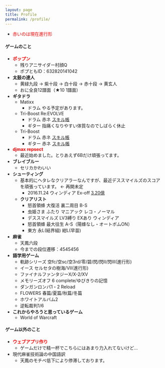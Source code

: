```yaml
---
layout: page
title: Profile
permalink: /profile/
---
```

* <font color="red">赤いのは現在進行形</font>

#### **ゲームのこと**
* **<font color="red">ポップン</font>**
  * 残りアニサイダー村顔Q
  * ポプともID：632820141042
* **太鼓の達人**
  * 黄緑九段 -> 紫十段 -> 白十段 -> 赤十段 -> 黄玄人
  * おに全良12譜面（★10 1譜面）
* **ギタドラ**
  * Matixx
    * ドラム やる予定があります。
  * Tri-Boost Re:EVOLVE
    * ドラム 赤ネ [スキル帳](https://gitadora-skill-viewer.herokuapp.com/tbre/1/d)
    * ギター 指痛くなりやすい体質なのでしばらく休止
  * Tri-Boost
    * ドラム 赤ネ [スキル帳](https://gitadora-skill-viewer.herokuapp.com/tb/1/d) 
    * ギター 赤ネ [スキル帳](https://gitadora-skill-viewer.herokuapp.com/tb/1/g) 
* **<font color="red">djmax repsect</font>**
  * 最近始めました。とりあえず6Bだけ頑張ってます。
* **ブレイブルー**
  * セリカかわいい
* **シューティング**
  * 基本的にヘタレなクリアラーなんですが、最近デススマイルズのスコアを頑張っています。 <- 再開未定
    * 2016.11.24 ウィンディア Ex-off [3.20億](https://twitter.com/ssdh233/status/801364272563572737)
  * **クリアリスト**
    * 怒首領蜂 大復活 裏二周目 B-S
    * 虫姫さま ふたり マニアック レコ・ノーマル
    * デススマイルズ LV3縛り EXあり ウィンディア
    * 怒首領蜂 最大往生 A-S（陽蜂なし・オートボムON）
    * 東方 永L(結界組) 紺L(早苗)
* **麻雀**
  * 天鳳六段
  * 今までの段位遷移：4545456
* **語学用ゲーム**
  * 軌跡シリーズ 空fc/空sc/空3rd/零/碧/閃/閃II/閃III(進行形)
  * イース セルセタの樹海/VII(進行形)
  * ファイナルファンタジーX/X-2/XV
  * メモリーズオフ 6 complete/ゆびきりの記憶
  * ダンガンロンパ1・2 Reload
  * FLOWERS 春篇/夏篇/秋篇/冬篇
  * ホワイトアルバム2
  * 逆転裁判1/6
* **これからやろうと思っているゲーム**
  * World of Warcraft

#### **ゲーム以外のこと**
* **<font color="red">ウェブアプリ作り</font>**
  * ゲームだけで精一杯でこちらにはあまり力入れてないけど...
* 現代麻雀技術論の中国語訳
  * 天鳳のモチベ低下により停滞しております。